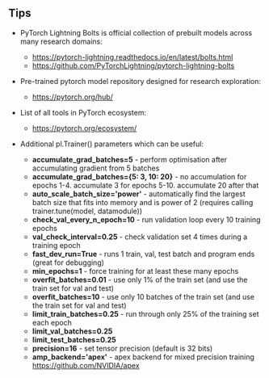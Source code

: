 ## Tips
- PyTorch Lightning Bolts is official collection of prebuilt models across many research domains:
    - https://pytorch-lightning.readthedocs.io/en/latest/bolts.html
    - https://github.com/PyTorchLightning/pytorch-lightning-bolts
    
- Pre-trained pytorch model repository designed for research exploration:
    - https://pytorch.org/hub/
    
- List of all tools in PyTorch ecosystem:
    - https://pytorch.org/ecosystem/

- Additional pl.Trainer() parameters which can be useful:
    - <b>accumulate_grad_batches=5</b> - perform optimisation after accumulating gradient from 5 batches
    - <b>accumulate_grad_batches={5: 3, 10: 20}</b> - no accumulation for epochs 1-4. accumulate 3 for epochs 5-10. accumulate 20 after that
    - <b>auto_scale_batch_size='power'</b> - automatically find the largest batch size that fits into memory and is power of 2 (requires calling trainer.tune(model, datamodule))
    - <b>check_val_every_n_epoch=10</b> - run validation loop every 10 training epochs
    - <b>val_check_interval=0.25</b> - check validation set 4 times during a training epoch
    - <b>fast_dev_run=True</b> - runs 1 train, val, test batch and program ends (great for debugging)
    - <b>min_epochs=1</b> - force training for at least these many epochs
    - <b>overfit_batches=0.01</b> - use only 1% of the train set (and use the train set for val and test)
    - <b>overfit_batches=10</b> - use only 10 batches of the train set (and use the train set for val and test)
    - <b>limit_train_batches=0.25</b> - run through only 25% of the training set each epoch
    - <b>limit_val_batches=0.25</b>
    - <b>limit_test_batches=0.25</b>
    - <b>precision=16</b> - set tensor precision (default is 32 bits)
    - <b>amp_backend='apex'</b> - apex backend for mixed precision training https://github.com/NVIDIA/apex
